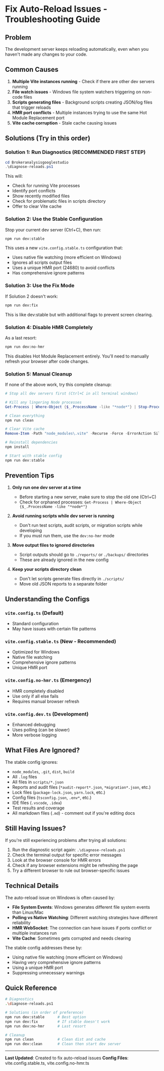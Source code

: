# Fix Auto-Reload Issues - Troubleshooting Guide

## Problem
The development server keeps reloading automatically, even when you haven't made any changes to your code.

## Common Causes
1. **Multiple Vite instances running** - Check if there are other dev servers running
2. **File watch issues** - Windows file system watchers triggering on non-code files
3. **Scripts generating files** - Background scripts creating JSON/log files that trigger reloads
4. **HMR port conflicts** - Multiple instances trying to use the same Hot Module Replacement port
5. **Vite cache corruption** - Stale cache causing issues

## Solutions (Try in this order)

### Solution 1: Run Diagnostics (RECOMMENDED FIRST STEP)
```powershell
cd Brokeranalysisgooglestudio
.\diagnose-reloads.ps1
```

This will:
- Check for running Vite processes
- Identify port conflicts
- Show recently modified files
- Check for problematic files in scripts directory
- Offer to clear Vite cache

### Solution 2: Use the Stable Configuration
Stop your current dev server (Ctrl+C), then run:

```bash
npm run dev:stable
```

This uses a new `vite.config.stable.ts` configuration that:
- Uses native file watching (more efficient on Windows)
- Ignores all scripts output files
- Uses a unique HMR port (24680) to avoid conflicts
- Has comprehensive ignore patterns

### Solution 3: Use the Fix Mode
If Solution 2 doesn't work:

```bash
npm run dev:fix
```

This is like dev:stable but with additional flags to prevent screen clearing.

### Solution 4: Disable HMR Completely
As a last resort:

```bash
npm run dev:no-hmr
```

This disables Hot Module Replacement entirely. You'll need to manually refresh your browser after code changes.

### Solution 5: Manual Cleanup
If none of the above work, try this complete cleanup:

```powershell
# Stop all dev servers first (Ctrl+C in all terminal windows)

# Kill any lingering Node processes
Get-Process | Where-Object {$_.ProcessName -like "*node*"} | Stop-Process -Force

# Clean everything
npm run clean

# Clear Vite cache
Remove-Item -Path "node_modules\.vite" -Recurse -Force -ErrorAction SilentlyContinue

# Reinstall dependencies
npm install

# Start with stable config
npm run dev:stable
```

## Prevention Tips

1. **Only run one dev server at a time**
   - Before starting a new server, make sure to stop the old one (Ctrl+C)
   - Check for orphaned processes: `Get-Process | Where-Object {$_.ProcessName -like "*node*"}`

2. **Avoid running scripts while dev server is running**
   - Don't run test scripts, audit scripts, or migration scripts while developing
   - If you must run them, use the `dev:no-hmr` mode

3. **Move output files to ignored directories**
   - Script outputs should go to `./reports/` or `./backups/` directories
   - These are already ignored in the new config

4. **Keep your scripts directory clean**
   - Don't let scripts generate files directly in `./scripts/`
   - Move old JSON reports to a separate folder

## Understanding the Configs

### `vite.config.ts` (Default)
- Standard configuration
- May have issues with certain file patterns

### `vite.config.stable.ts` (New - Recommended)
- Optimized for Windows
- Native file watching
- Comprehensive ignore patterns
- Unique HMR port

### `vite.config.no-hmr.ts` (Emergency)
- HMR completely disabled
- Use only if all else fails
- Requires manual browser refresh

### `vite.config.dev.ts` (Development)
- Enhanced debugging
- Uses polling (can be slower)
- More verbose logging

## What Files Are Ignored?

The stable config ignores:
- `node_modules`, `.git`, `dist`, `build`
- All `.log` files
- All files in `scripts/*.json`
- Reports and audit files (`*audit-report*.json`, `*migration*.json`, etc.)
- Lock files (`package-lock.json`, `yarn.lock`, etc.)
- Config files (`tsconfig.json`, `.env*`, etc.)
- IDE files (`.vscode`, `.idea`)
- Test results and coverage
- All markdown files (`.md`) - comment out if you're editing docs

## Still Having Issues?

If you're still experiencing problems after trying all solutions:

1. Run the diagnostic script again: `.\diagnose-reloads.ps1`
2. Check the terminal output for specific error messages
3. Look at the browser console for HMR errors
4. Check if any browser extensions might be refreshing the page
5. Try a different browser to rule out browser-specific issues

## Technical Details

The auto-reload issue on Windows is often caused by:
- **File System Events**: Windows generates different file system events than Linux/Mac
- **Polling vs Native Watching**: Different watching strategies have different reliability
- **HMR WebSocket**: The connection can have issues if ports conflict or multiple instances run
- **Vite Cache**: Sometimes gets corrupted and needs clearing

The stable config addresses these by:
- Using native file watching (more efficient on Windows)
- Having very comprehensive ignore patterns
- Using a unique HMR port
- Suppressing unnecessary warnings

## Quick Reference

```bash
# Diagnostics
.\diagnose-reloads.ps1

# Solutions (in order of preference)
npm run dev:stable      # Best option
npm run dev:fix         # If stable doesn't work
npm run dev:no-hmr      # Last resort

# Cleanup
npm run clean           # Clean dist and cache
npm run dev:clean       # Clean then start dev server
```

---

**Last Updated**: Created to fix auto-reload issues
**Config Files**: vite.config.stable.ts, vite.config.no-hmr.ts

